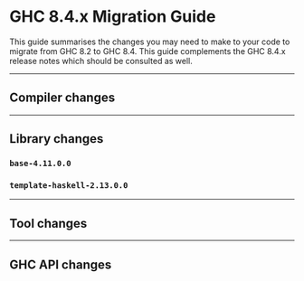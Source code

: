 


# GHC 8.4.x Migration Guide



This guide summarises the changes you may need to make to your code to migrate from GHC 8.2 to GHC 8.4. This guide complements the GHC 8.4.x release notes which should be consulted as well.


---


## Compiler changes


---


## Library changes


### `base-4.11.0.0`


### `template-haskell-2.13.0.0`


---


## Tool changes


---


## GHC API changes


